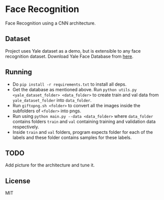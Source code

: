 # Face Recognition

Face Recognition using a CNN architecture.

## Dataset

Project uses Yale dataset as a demo, but is extensible to any face recognition dataset. Download Yale Face Database from [here](http://vision.ucsd.edu/content/yale-face-database).

## Running

- Do `pip install -r requirements.txt` to install all deps.
- Get the database as mentioned above. Run `python utils.py <yale_dataset_folder> <data_folder>` to create train and val data from `yale_dataset_folder` into `data_folder`.
- Run `giftopng.sh <folder>` to convert all the images inside the subfolders of `<folder>` into pngs.
- Run using `python main.py --data <data_folder>` where `data_folder` contains folders `train` and `val` containing training and validation data respectively.
- Inside `train` and `val` folders, program expects folder for each of the labels and these folder contains samples for these labels.

## TODO

Add picture for the architecture and tune it.

## License
MIT


